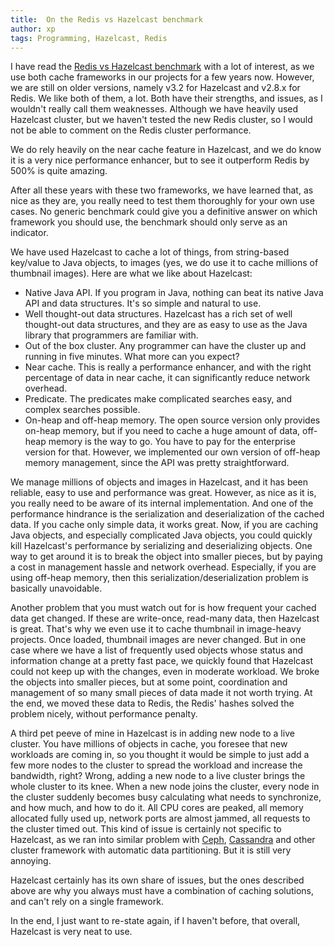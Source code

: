 ```yaml
---
title:  On the Redis vs Hazelcast benchmark
author: xp
tags: Programming, Hazelcast, Redis
---
```

I have read the [Redis vs Hazelcast benchmark](https://hazelcast.com/resources/benchmark-redis-vs-hazelcast/) with a lot of interest, as we use both cache frameworks in our projects for a few years now. However, we are still on older versions, namely v3.2 for Hazelcast and v2.8.x for Redis. We like both of them, a lot. Both have their strengths, and issues, as I wouldn't really call them weaknesses. Although we have heavily used Hazelcast cluster, but we haven't tested the new Redis cluster, so I would not be able to comment on the Redis cluster performance.

We do rely heavily on the near cache feature in Hazelcast, and we do know it is a very nice performance enhancer, but to see it outperform Redis by 500% is quite amazing.

After all these years with these two frameworks, we have learned that, as nice as they are, you really need to test them thoroughly for your own use cases. No generic benchmark could give you a definitive answer on which framework you should use, the benchmark should only serve as an indicator.

We have used Hazelcast to cache a lot of things, from string-based key/value to Java objects, to images (yes, we do use it to cache millions of thumbnail images). Here are what we like about Hazelcast:

- Native Java API. If you program in Java, nothing can beat its native Java API and data structures. It's so simple and natural to use.
- Well thought-out data structures. Hazelcast has a rich set of well thought-out data structures, and they are as easy to use as the Java library that programmers are familiar with.
- Out of the box cluster. Any programmer can have the cluster up and running in five minutes. What more can you expect?
- Near cache. This is really a performance enhancer, and with the right percentage of data in near cache, it can significantly reduce network overhead.
- Predicate. The predicates make complicated searches easy, and complex searches possible.
- On-heap and off-heap memory. The open source version only provides on-heap memory, but if you need to cache a huge amount of data, off-heap memory is the way to go. You have to pay for the enterprise version for that. However, we implemented our own version of off-heap memory management, since the API was pretty straightforward.

We manage millions of objects and images in Hazelcast, and it has been reliable, easy to use and performance was great. However, as nice as it is, you really need to be aware of its internal implementation. And one of the performance hindrance is the serialization and deserialization of the cached data. If you cache only simple data, it works great. Now, if you are caching Java objects, and especially complicated Java objects, you could quickly kill Hazelcast's performance by serializing and deserializing objects. One way to get around it is to break the object into smaller pieces, but by paying a cost in management hassle and network overhead. Especially, if you are using off-heap memory, then this serialization/deserialization problem is basically unavoidable.

Another problem that you must watch out for is how frequent your cached data get changed. If these are write-once, read-many data, then Hazelcast is great. That's why we even use it to cache thumbnail in image-heavy projects. Once loaded, thumbnail images are never changed. But in one case where we have a list of frequently used objects whose status and information change at a pretty fast pace, we quickly found that Hazelcast could not keep up with the changes, even in moderate workload. We broke the objects into smaller pieces, but at some point, coordination and management of so many small pieces of data made it not worth trying. At the end, we moved these data to Redis, the Redis' hashes solved the problem nicely, without performance penalty.

A third pet peeve of mine in Hazelcast is in adding new node to a live cluster. You have millions of objects in cache, you foresee that new workloads are coming in, so you thought it would be simple to just add a few more nodes to the cluster to spread the workload and increase the bandwidth, right? Wrong, adding a new node to a live cluster brings the whole cluster to its knee. When a new node joins the cluster, every node in the cluster suddenly becomes busy calculating what needs to synchronize, and how much, and how to do it. All CPU cores are peaked, all memory allocated fully used up, network ports are almost jammed, all requests to the cluster timed out. This kind of issue is certainly not specific to Hazelcast, as we ran into similar problem with [Ceph](http://ceph.com/), [Cassandra](http://cassandra.apache.org/) and other cluster framework with automatic data partitioning. But it is still very annoying.

Hazelcast certainly has its own share of issues, but the ones described above are why you always must have a combination of caching solutions, and can't rely on a single framework.

In the end, I just want to re-state again, if I haven't before, that overall, Hazelcast is very neat to use.
